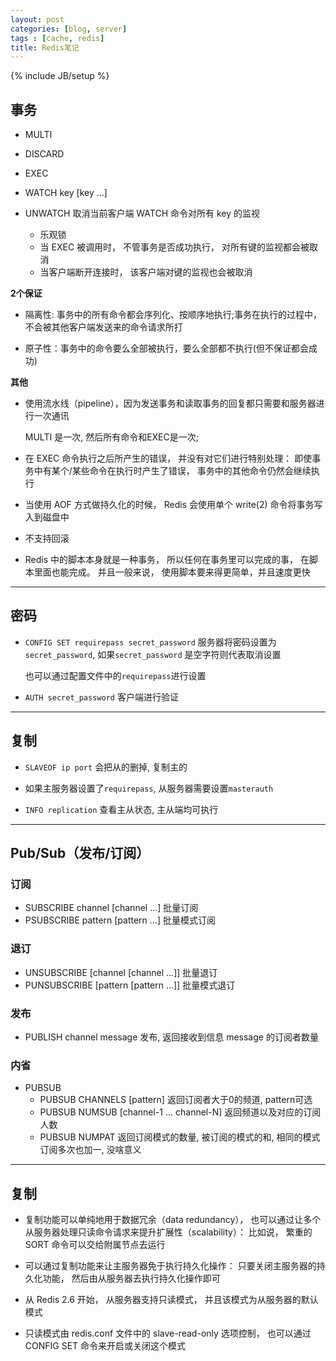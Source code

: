 ```yaml
---
layout: post
categories: [blog, server]
tags : [cache, redis]
title: Redis笔记
---
```

{% include JB/setup %}


## 事务

* MULTI
* DISCARD
* EXEC
* WATCH key [key ...]
* UNWATCH 取消当前客户端 WATCH 命令对所有 key 的监视


  * 乐观锁
  * 当 EXEC 被调用时， 不管事务是否成功执行， 对所有键的监视都会被取消
  * 当客户端断开连接时， 该客户端对键的监视也会被取消

**2个保证**

* 隔离性: 事务中的所有命令都会序列化、按顺序地执行;事务在执行的过程中，不会被其他客户端发送来的命令请求所打

* 原子性：事务中的命令要么全部被执行，要么全部都不执行(但不保证都会成功)

**其他**

* 使用流水线（pipeline），因为发送事务和读取事务的回复都只需要和服务器进行一次通讯

  MULTI 是一次, 然后所有命令和EXEC是一次;

* 在 EXEC 命令执行之后所产生的错误， 并没有对它们进行特别处理： 即使事务中有某个/某些命令在执行时产生了错误， 事务中的其他命令仍然会继续执行

* 当使用 AOF 方式做持久化的时候， Redis 会使用单个 write(2) 命令将事务写入到磁盘中

* 不支持回滚

* Redis 中的脚本本身就是一种事务， 所以任何在事务里可以完成的事， 在脚本里面也能完成。 并且一般来说， 使用脚本要来得更简单，并且速度更快

----

## 密码

* `CONFIG SET requirepass secret_password`  服务器将密码设置为 `secret_password`, 如果`secret_password` 是空字符则代表取消设置

  也可以通过配置文件中的`requirepass`进行设置

* `AUTH secret_password` 客户端进行验证

---

## 复制

* `SLAVEOF ip port` 会把从的删掉, 复制主的

* 如果主服务器设置了`requirepass`, 从服务器需要设置`masterauth`

* `INFO replication` 查看主从状态, 主从端均可执行

---

## Pub/Sub（发布/订阅）

### 订阅

* SUBSCRIBE channel [channel ...] 批量订阅
* PSUBSCRIBE pattern [pattern ...] 批量模式订阅

### 退订

* UNSUBSCRIBE [channel [channel ...]] 批量退订
* PUNSUBSCRIBE [pattern [pattern ...]] 批量模式退订

### 发布

* PUBLISH channel message 发布, 返回接收到信息 message 的订阅者数量

### 内省

* PUBSUB
  * PUBSUB CHANNELS [pattern] 返回订阅者大于0的频道, pattern可选
  * PUBSUB NUMSUB [channel-1 ... channel-N] 返回频道以及对应的订阅人数
  * PUBSUB NUMPAT 返回订阅模式的数量, 被订阅的模式的和, 相同的模式订阅多次也加一, 没啥意义

---

## 复制

* 复制功能可以单纯地用于数据冗余（data redundancy）， 也可以通过让多个从服务器处理只读命令请求来提升扩展性（scalability）： 比如说， 繁重的 SORT 命令可以交给附属节点去运行

* 可以通过复制功能来让主服务器免于执行持久化操作： 只要关闭主服务器的持久化功能， 然后由从服务器去执行持久化操作即可

* 从 Redis 2.6 开始， 从服务器支持只读模式， 并且该模式为从服务器的默认模式

* 只读模式由 redis.conf 文件中的 slave-read-only 选项控制， 也可以通过 CONFIG SET 命令来开启或关闭这个模式

